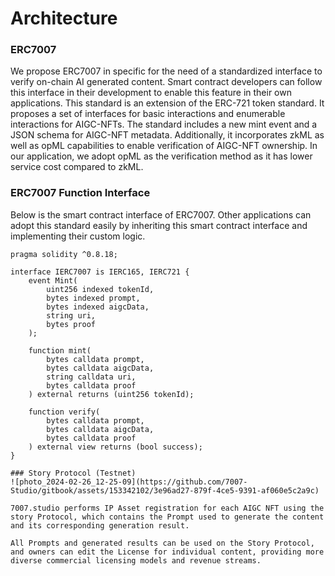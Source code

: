 # Architecture

### ERC7007

We propose ERC7007 in specific for the need of a standardized interface to verify on-chain AI generated content. Smart contract developers can follow this interface in their development to enable this feature in their own applications. This standard is an extension of the ERC-721 token standard. It proposes a set of interfaces for basic interactions and enumerable interactions for AIGC-NFTs. The standard includes a new mint event and a JSON schema for AIGC-NFT metadata. Additionally, it incorporates zkML as well as opML capabilities to enable verification of AIGC-NFT ownership. In our application, we adopt opML as the verification method as it has lower service cost compared to zkML.

### ERC7007 Function Interface

Below is the smart contract interface of ERC7007. Other applications can adopt this standard easily by inheriting this smart contract interface and implementing their custom logic.

```solidity
pragma solidity ^0.8.18;

interface IERC7007 is IERC165, IERC721 {
    event Mint(
        uint256 indexed tokenId,
        bytes indexed prompt,
        bytes indexed aigcData,
        string uri,
        bytes proof
    );

    function mint(
        bytes calldata prompt,
        bytes calldata aigcData,
        string calldata uri,
        bytes calldata proof
    ) external returns (uint256 tokenId);

    function verify(
        bytes calldata prompt,
        bytes calldata aigcData,
        bytes calldata proof
    ) external view returns (bool success);
}

### Story Protocol (Testnet)
![photo_2024-02-26_12-25-09](https://github.com/7007-Studio/gitbook/assets/153342102/3e96ad27-879f-4ce5-9391-af060e5c2a9c)

7007.studio performs IP Asset registration for each AIGC NFT using the story Protocol, which contains the Prompt used to generate the content and its corresponding generation result.

All Prompts and generated results can be used on the Story Protocol, and owners can edit the License for individual content, providing more diverse commercial licensing models and revenue streams.

```
